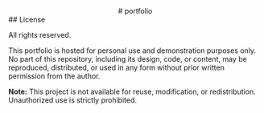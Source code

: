 <div align="center">
# portfolio
</div>
## License

All rights reserved.  

This portfolio is hosted for personal use and demonstration purposes only. No part of this repository, including its design, code, or content, may be reproduced, distributed, or used in any form without prior written permission from the author.  

**Note:** This project is not available for reuse, modification, or redistribution. Unauthorized use is strictly prohibited.
